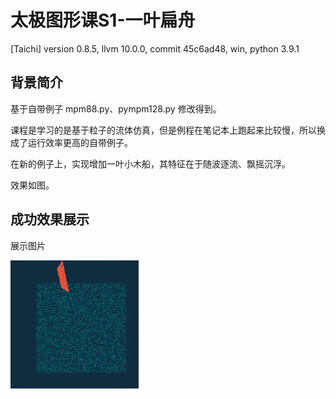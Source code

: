 # 太极图形课S1-一叶扁舟
[Taichi] version 0.8.5, llvm 10.0.0, commit 45c6ad48, win, python 3.9.1

## 背景简介
基于自带例子 mpm88.py、pympm128.py 修改得到。

课程是学习的是基于粒子的流体仿真，但是例程在笔记本上跑起来比较慢，所以换成了运行效率更高的自带例子。

在新的例子上，实现增加一叶小木船，其特征在于随波逐流、飘摇沉浮。

效果如图。


## 成功效果展示
展示图片

![demo](./data/demo.gif)


